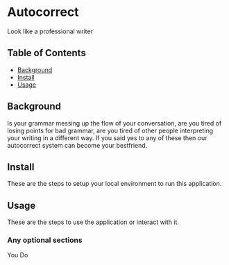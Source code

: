 # Autocorrect

Look like a professional writer

## Table of Contents

- [Background](#background)
- [Install](#install)
- [Usage](#usage)

## Background
Is your grammar messing up the flow of your conversation, are you tired of losing points for bad grammar, are you tired of other people interpreting your writing in a different way. If you said yes to any of these then our autocorrect system can become your bestfriend.

## Install

These are the steps to setup your local environment to run this application.

## Usage

These are the steps to use the application or interact with it.

### Any optional sections

You Do
